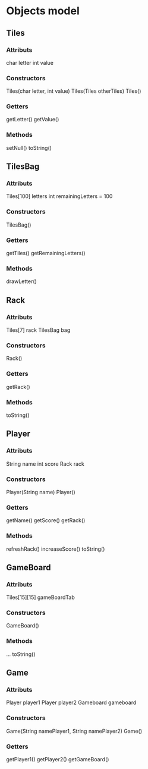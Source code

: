 Objects model
===================================

## Tiles
### Attributs
char letter
int value
### Constructors
Tiles(char letter, int value)
Tiles(Tiles otherTiles)
Tiles()
### Getters
getLetter()
getValue()
### Methods
setNull()
toString()

## TilesBag
### Attributs
Tiles[100] letters
int remainingLetters = 100
### Constructors
TilesBag()
### Getters
getTiles()
getRemainingLetters()
### Methods
drawLetter()

## Rack
### Attributs
Tiles[7] rack
TilesBag bag
### Constructors
Rack()
### Getters
getRack()
### Methods
toString()

## Player
### Attributs
String name
int score
Rack rack
### Constructors
Player(String name)
Player()
### Getters
getName()
getScore()
getRack()
### Methods
refreshRack()
increaseScore()
toString()

## GameBoard
### Attributs
Tiles[15][15] gameBoardTab
### Constructors
GameBoard()
### Methods
...
toString()

## Game
### Attributs
Player player1
Player player2
Gameboard gameboard
### Constructors
Game(String namePlayer1, String namePlayer2)
Game()
### Getters
getPlayer1()
getPlayer2()
getGameBoard()